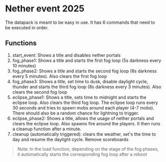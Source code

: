 # Nether event 2025

The datapack is meant to be easy in use. It has 6 commands that need to be executed in order.

## Functions

1. start_event: Shows a title and disables nether portals
2. fog_phase1: Shows a title and starts the first fog loop (5s darkness every 10 minutes)
3. fog_phase2: Shows a title and starts the second fog loop (6s darkness every 5 minutes). Also clears the first fog loop
4. fog_phase3: Shows a title, set time to dusk, disable daylight cycle, thunder and starts the third fog loop (8s darkness every 3 minutes). Also clears the second fog loop
5. eclipse_phase1: Shows a title, sets time to midnight and starts the eclipse loop. Also clears the third fog loop. The eclipse loop runs every 30 seconds and tries to spawn mobs around each player (4-7 mobs). There should also be a random chance for lightning to trigger.
6. eclipse_phase2: Shows a title, allows the usage of nether portals and clears the eclipse loop. Also spawns fire around the players. It then runs a cleanup function after a minute.
7. cleanup (automatically triggered): clears the weather, set's the time to day and resume the daylight cycle. Remove scoreboards

> Note: In the load function, depending on the stage of the fog phases, it automatically starts the corresponding fog loop after a reboot